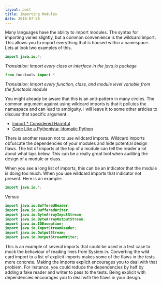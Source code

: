 ```yaml
---
layout: post
title: Importing Modules
date: 2016-07-28
---
```


Many languages have the ability to import modules. The syntax for importing varies slightly, but a common convenience is the wildcard import. This allows you to import everything that is housed within a namespace. Lets at look two examples of this.

```java
import java.io.*;
```
_Translation: Import every class or interface in the java.io package_

```python
from functools import *
```
_Translation: Import every function, class, and module level variable from the functools module_

You might already be aware that this is an anti-pattern in many circles. The common argument against using wildcard imports is that it pollutes the namespace and can lead to ambiguity. I will leave it to some other articles to discuss that specific argument.

* [Import * Considered Harmful](http://seanmonstar.com/post/708954358/import-star-considered-harmful)
* [Code Like a Pythonista: Idomatic Python](http://python.net/~goodger/projects/pycon/2007/idiomatic/handout.html#importing)

There is another reason not to use wildcard imports. Wildcard imports obfuscate the dependencies of your modules and hide potential design flaws. The list of imports at the top of a module can tell the reader a lot about what lays below. This can be a really great tool when auditing the design of a module or class.

When you see a long list of imports, this can be an indicator that the module is doing too much. When you use wildcard imports that indicator not present. Here is an example:

```java
import java.io.*;
``` 

Versus

```java
import java.io.BufferedReader;
import java.io.BufferedWriter;
import java.io.ByteArrayInputStream;
import java.io.ByteArrayOutputStream;
import java.io.IOException;
import java.io.InputStreamReader;
import java.io.OutputStream;
import java.io.OutputStreamWriter;
```

This is an example of several imports that could be used in a test case to mock the behaviour of reading lines from System.in. Converting the wild card import to a list of explicit imports makes some of the flaws in the tests more concrete. Making the imports explicit encourages you to deal with that problem. For instance, you could reduce the dependencies by half by adding a fake reader and writer to pass to the tests. Being explicit with dependencies encourages you to deal with the flaws in your design.